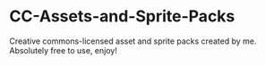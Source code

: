 # CC-Assets-and-Sprite-Packs
Creative commons-licensed asset and sprite packs created by me. Absolutely free to use, enjoy!
